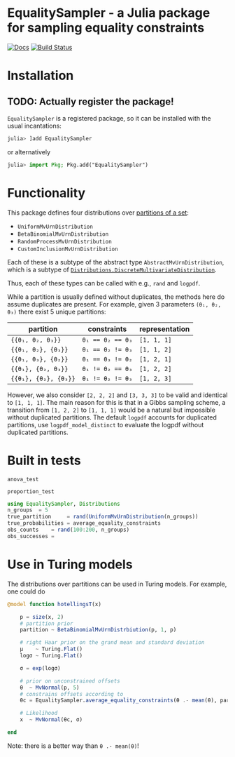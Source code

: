 # EqualitySampler - a Julia package for sampling equality constraints

[![Docs](https://img.shields.io/badge/docs-dev-blue.svg)](https://vandenman.github.io/EqualitySampler/dev/)
[![Build Status](https://github.com/vandenman/EqualitySampler/workflows/runtests/badge.svg)](https://github.com/vandenman/EqualitySampler/EqualitySampler/actions)

# Installation

## TODO: Actually register the package!

`EqualitySampler` is a registered package, so it can be installed with the usual incantations:
```julia
julia> ]add EqualitySampler
```
or alternatively
```julia
julia> import Pkg; Pkg.add("EqualitySampler")
```

# Functionality

This package defines four distributions over [partitions of a set](https://en.wikipedia.org/wiki/Partition_of_a_set):
- `UniformMvUrnDistribution`
- `BetaBinomialMvUrnDistribution`
- `RandomProcessMvUrnDistribution`
- `CustomInclusionMvUrnDistribution`

Each of these is a subtype of the abstract type `AbstractMvUrnDistribution`, which is a subtype of [`Distributions.DiscreteMultivariateDistribution`](https://juliastats.org/Distributions.jl/stable/multivariate/#multivariates).

Thus, each of these types can be called with e.g., `rand` and `logpdf`.

While a partition is usually defined without duplicates, the methods here do assume duplicates are present. For example, given 3 parameters `(θ₁, θ₂, θ₃)` there exist 5 unique partitions:

| partition            | constraints       | representation |
| -------------------- | ----------------- | -------------- |
| `{{θ₁, θ₂, θ₃}}`     | `θ₁ == θ₂ == θ₃`  | `[1, 1, 1]`    |
| `{{θ₁, θ₂}, {θ₃}}`   | `θ₁ == θ₂ != θ₃`  | `[1, 1, 2]`    |
| `{{θ₁, θ₃}, {θ₂}}`   | `θ₁ == θ₃ != θ₂`  | `[1, 2, 1]`    |
| `{{θ₁}, {θ₂, θ₃}}`   | `θ₁ != θ₂ == θ₃`  | `[1, 2, 2]`    |
| `{{θ₁}, {θ₂}, {θ₃}}` | `θ₁ != θ₂ != θ₃`  | `[1, 2, 3]`    |

However, we also consider `[2, 2, 2]` and `[3, 3, 3]` to be valid and identical to `[1, 1, 1]`.
The main reason for this is that in a Gibbs sampling scheme, a transition from `[1, 2, 2]` to `[1, 1, 1]` would be a natural but impossible without duplicated partitions. The default `logpdf` accounts for duplicated partitions, use `logpdf_model_distinct` to evaluate the logpdf without duplicated partitions.

# Built in tests

`anova_test`

`proportion_test`

```julia
using EqualitySampler, Distributions
n_groups  = 5
true_partition     = rand(UniformMvUrnDistribution(n_groups))
true_probabilities = average_equality_constraints
obs_counts    = rand(100:200, n_groups)
obs_successes =
```

# Use in Turing models

The distributions over partitions can be used in Turing models.
For example, one could do
```julia
@model function hotellingsT(x)

	p = size(x, 2)
	# partition prior
	partition ~ BetaBinomialMvUrnDistrbiution(p, 1, p)

	# right Haar prior on the grand mean and standard deviation
	μ    ~ Turing.Flat()
	logσ ~ Turing.Flat()

	σ = exp(logσ)

	# prior on unconstrained offsets
	θ  ~ MvNormal(p, 5)
	# constrains offsets according to
	θc = EqualitySampler.average_equality_constraints(θ .- mean(θ), partition)

	# Likelihood
	x  ~ MvNormal(θc, σ)

end
```
Note: there is a better way than `θ .- mean(θ)`!